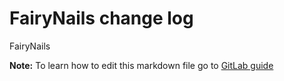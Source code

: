 # FairyNails change log

FairyNails 

**Note:** To learn how to edit this markdown file go to [GitLab guide](https://docs.gitlab.com/ee/user/markdown.html)